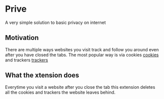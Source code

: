 # Prive

A very simple solution to basic privacy on internet

## Motivation
There are multiple ways websites you visit track and follow you around even after you have closed the tabs.
The most popular way is via cookies [cookies](https://blog.mozilla.org/en/internet-culture/mozilla-explains-cookies-and-supercookies/) and trackers [trackers](https://blog.mozilla.org/en/internet-culture/mozilla-explains/what-is-a-web-tracker/)

## What the xtension does
Everytime you visit a website after you close the tab this extension deletes all the cookies and trackers the website leaves behind.
